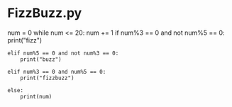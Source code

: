 # FizzBuzz.py
num = 0
while num <= 20:
    num += 1
    if num%3 == 0 and not num%5 == 0:
        print("fizz")
        
    elif num%5 == 0 and not num%3 == 0:
        print("buzz")
        
    elif num%3 == 0 and num%5 == 0:
        print("fizzbuzz") 
        
    else:
        print(num)
